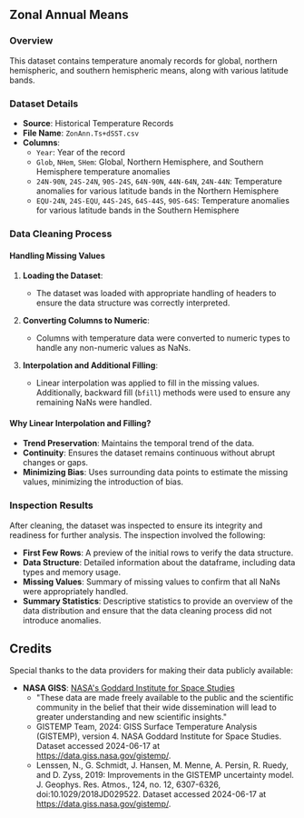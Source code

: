 ## Zonal Annual Means

### Overview
This dataset contains temperature anomaly records for global, northern hemispheric, and southern hemispheric means, along with various latitude bands.

### Dataset Details
- **Source**: Historical Temperature Records
- **File Name**: `ZonAnn.Ts+dSST.csv`
- **Columns**:
  - `Year`: Year of the record
  - `Glob`, `NHem`, `SHem`: Global, Northern Hemisphere, and Southern Hemisphere temperature anomalies
  - `24N-90N`, `24S-24N`, `90S-24S`, `64N-90N`, `44N-64N`, `24N-44N`: Temperature anomalies for various latitude bands in the Northern Hemisphere
  - `EQU-24N`, `24S-EQU`, `44S-24S`, `64S-44S`, `90S-64S`: Temperature anomalies for various latitude bands in the Southern Hemisphere

### Data Cleaning Process

#### Handling Missing Values

1. **Loading the Dataset**:
   - The dataset was loaded with appropriate handling of headers to ensure the data structure was correctly interpreted.

2. **Converting Columns to Numeric**:
   - Columns with temperature data were converted to numeric types to handle any non-numeric values as NaNs.

3. **Interpolation and Additional Filling**:
   - Linear interpolation was applied to fill in the missing values. Additionally, backward fill (`bfill`) methods were used to ensure any remaining NaNs were handled.

#### Why Linear Interpolation and Filling?

- **Trend Preservation**: Maintains the temporal trend of the data.
- **Continuity**: Ensures the dataset remains continuous without abrupt changes or gaps.
- **Minimizing Bias**: Uses surrounding data points to estimate the missing values, minimizing the introduction of bias.

### Inspection Results

After cleaning, the dataset was inspected to ensure its integrity and readiness for further analysis. The inspection involved the following:

- **First Few Rows**: A preview of the initial rows to verify the data structure.
- **Data Structure**: Detailed information about the dataframe, including data types and memory usage.
- **Missing Values**: Summary of missing values to confirm that all NaNs were appropriately handled.
- **Summary Statistics**: Descriptive statistics to provide an overview of the data distribution and ensure that the data cleaning process did not introduce anomalies.

## Credits
Special thanks to the data providers for making their data publicly available:

- **NASA GISS**: [NASA's Goddard Institute for Space Studies](https://data.giss.nasa.gov/gistemp/)
  - "These data are made freely available to the public and the scientific community in the belief that their wide dissemination will lead to greater understanding and new scientific insights."
  - GISTEMP Team, 2024: GISS Surface Temperature Analysis (GISTEMP), version 4. NASA Goddard Institute for Space Studies. Dataset accessed 2024-06-17 at https://data.giss.nasa.gov/gistemp/.
  - Lenssen, N., G. Schmidt, J. Hansen, M. Menne, A. Persin, R. Ruedy, and D. Zyss, 2019: Improvements in the GISTEMP uncertainty model. J. Geophys. Res. Atmos., 124, no. 12, 6307-6326, doi:10.1029/2018JD029522. Dataset accessed 2024-06-17 at https://data.giss.nasa.gov/gistemp/.
  